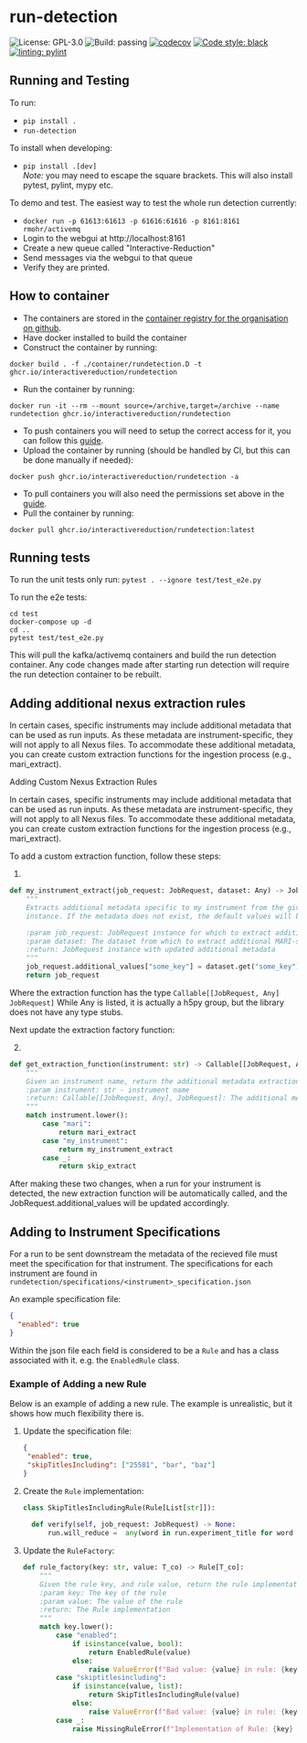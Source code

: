 # run-detection

![License: GPL-3.0](https://img.shields.io/github/license/InteractiveReduction/run-detection)
![Build: passing](https://img.shields.io/github/actions/workflow/status/interactivereduction/run-detection/tests.yml?branch=main)
[![codecov](https://codecov.io/gh/interactivereduction/run-detection/branch/main/graph/badge.svg?token=9YZ619JJ0N)](https://codecov.io/gh/interactivereduction/run-detection)
[![Code style: black](https://img.shields.io/badge/code%20style-black-000000.svg)](https://github.com/psf/black)
[![linting: pylint](https://img.shields.io/badge/linting-pylint-yellowgreen)](https://github.com/PyCQA/pylint)

## Running and Testing

To run:

- `pip install .`
- `run-detection`

To install when developing:

- `pip install .[dev]`  
  *Note:* you may need to escape the square brackets. This will also install pytest, pylint, mypy etc.

To demo and test.
The easiest way to test the whole run detection currently:

- `docker run -p 61613:61613 -p 61616:61616 -p 8161:8161 rmohr/activemq`
- Login to the webgui at http://localhost:8161
- Create a new queue called "Interactive-Reduction"
- Send messages via the webgui to that queue
- Verify they are printed.

## How to container

- The containers are stored in
  the [container registry for the organisation on github](https://github.com/orgs/interactivereduction/packages).
- Have docker installed to build the container
- Construct the container by running:

```shell
docker build . -f ./container/rundetection.D -t ghcr.io/interactivereduction/rundetection
```

- Run the container by running:

```shell
docker run -it --rm --mount source=/archive,target=/archive --name rundetection ghcr.io/interactivereduction/rundetection
```

- To push containers you will need to setup the correct access for it, you can follow
  this [guide](https://docs.github.com/en/packages/working-with-a-github-packages-registry/working-with-the-container-registry#authenticating-to-the-container-registry).
- Upload the container by running (should be handled by CI, but this can be done manually if needed):

```shell
docker push ghcr.io/interactivereduction/rundetection -a
```

- To pull containers you will also need the permissions set above in
  the [guide](https://docs.github.com/en/packages/working-with-a-github-packages-registry/working-with-the-container-registry#authenticating-to-the-container-registry).
- Pull the container by running:

```shell
docker pull ghcr.io/interactivereduction/rundetection:latest
```

## Running tests

To run the unit tests only run: `pytest . --ignore test/test_e2e.py`

To run the e2e tests:

```shell
cd test 
docker-compose up -d
cd ..
pytest test/test_e2e.py
```

This will pull the kafka/activemq containers and build the run detection container.
Any code changes made after starting run detection will require the run detection container to be rebuilt.

## Adding additional nexus extraction rules

In certain cases, specific instruments may include additional metadata that can be used as run inputs. As these metadata
are instrument-specific, they will not apply to all Nexus files. To accommodate these additional metadata, you can
create custom extraction functions for the ingestion process (e.g., mari_extract).

Adding Custom Nexus Extraction Rules

In certain cases, specific instruments may include additional metadata that can be used as run inputs. As these metadata
are instrument-specific, they will not apply to all Nexus files. To accommodate these additional metadata, you can
create custom extraction functions for the ingestion process (e.g., mari_extract).

To add a custom extraction function, follow these steps:

1.

```python
def my_instrument_extract(job_request: JobRequest, dataset: Any) -> JobRequest
    """
    Extracts additional metadata specific to my instrument from the given dataset and updates the JobRequest
    instance. If the metadata does not exist, the default values will be set instead.

    :param job_request: JobRequest instance for which to extract additional metadata
    :param dataset: The dataset from which to extract additional MARI-specific metadata.
    :return: JobRequest instance with updated additional metadata
    """
    job_request.additional_values["some_key"] = dataset.get("some_key")
    return job_request
```

Where the extraction function has the type `Callable[[JobRequest, Any] JobRequest]`
While Any is listed, it is actually a h5py group, but the library does not have any type stubs.

Next update the extraction factory function:

2.

```python
def get_extraction_function(instrument: str) -> Callable[[JobRequest, Any], JobRequest]:
    """
    Given an instrument name, return the additional metadata extraction function for the instrument
    :param instrument: str - instrument name
    :return: Callable[[JobRequest, Any], JobRequest]: The additional metadata extraction function for the instrument
    """
    match instrument.lower():
        case "mari":
            return mari_extract
        case "my_instrument":
            return my_instrument_extract
        case _:
            return skip_extract


```

After making these two changes, when a run for your instrument is detected, the new extraction function will be
automatically called, and the JobRequest.additional_values will be updated accordingly.

## Adding to Instrument Specifications

For a run to be sent downstream the metadata of the recieved file must meet the specification for that instrument.
The specifications for each instrument are found in `rundetection/specifications/<instrument>_specification.json`

An example specification file:

```json
{
  "enabled": true
}
```

Within the json file each field is considered to be a `Rule` and has a class associated with it. e.g. the `EnabledRule`
class.

### Example of Adding a new Rule

Below is an example of adding a new rule. The example is unrealistic, but it shows how much flexibility there is.

1. Update the specification file:
    ```json
    {
     "enabled": true,
     "skipTitlesIncluding": ["25581", "bar", "baz"] 
    }
    ```
2. Create the `Rule` implementation:
    ```python
    class SkipTitlesIncludingRule(Rule[List[str]]):
  
      def verify(self, job_request: JobRequest) -> None:
          run.will_reduce =  any(word in run.experiment_title for word in self._value)
    ```
3. Update the `RuleFactory`:
    ```python
    def rule_factory(key: str, value: T_co) -> Rule[T_co]:
        """
        Given the rule key, and rule value, return the rule implementation
        :param key: The key of the rule
        :param value: The value of the rule
        :return: The Rule implementation
        """
        match key.lower():
            case "enabled":
                if isinstance(value, bool):
                    return EnabledRule(value)
                else:
                    raise ValueError(f"Bad value: {value} in rule: {key}")
            case "skiptitlesincluding":
                if isinstance(value, list):
                    return SkipTitlesIncludingRule(value)
                else:
                    raise ValueError(f"Bad value: {value} in rule: {key}")
            case _:
                raise MissingRuleError(f"Implementation of Rule: {key} does not exist.")

    ```
